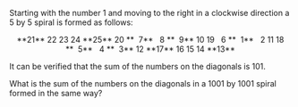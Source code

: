 Starting with the number 1 and moving to the right in a clockwise direction a 5 by 5 spiral is formed as follows:

<center>
**21** 22 23 24 **25**
20  **&nbsp;&nbsp;7**  &nbsp;&nbsp;8  **&nbsp;&nbsp;9** 10
19  &nbsp;&nbsp;6  **&nbsp;&nbsp;1**  &nbsp;&nbsp;2 11
18  **&nbsp;&nbsp;5**  &nbsp;&nbsp;4  **&nbsp;&nbsp;3** 12
**17** 16 15 14 **13**
</center>

It can be verified that the sum of the numbers on the diagonals is 101.

What is the sum of the numbers on the diagonals in a 1001 by 1001 spiral formed in the same way?
